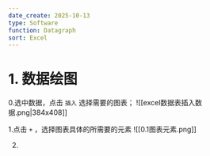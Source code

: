 ```yaml
---
date_create: 2025-10-13
type: Software
function: Datagraph
sort: Excel
---
```

# 1. 数据绘图
0.选中数据，点击 `插入` 选择需要的图表；
![[excel数据表插入数据.png|384x408]]

1.点击 `+` ，选择图表具体的所需要的元素
![[0.1图表元素.png]]

2.











